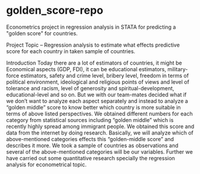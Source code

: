 # golden_score-repo
Econometrics project in regression analysis in STATA for predicting a "golden score" for countries. 

Project Topic – Regression analysis to estimate what effects predictive score for each country in taken sample of countries.

Introduction
Today there are a lot of estimators of countries, it might be Economical aspects (GDP, FDI), it can be educational estimators, military-force estimators, safety and crime level, bribery level, freedom in terms of political environment, ideological and religious points of views and level of tolerance and racism, level of generosity and spiritual-development, educational-level and so on. But we with our team-mates decided what if we don’t want to analyze each aspect separately and instead to analyze a “golden middle” score to know better which country is more suitable in terms of above listed perspectives. We obtained different numbers for each category from statistical sources including “golden middle” which is recently highly spread among immigrant people. We obtained this score and data from the internet by doing research. Basically, we will analyze which of above-mentioned categories effects this “golden-middle score” and describes it more. We took a sample of countries as observations and several of the above-mentioned categories will be our variables. Further we have carried out some quantitative research specially the regression analysis for econometrical topic.
